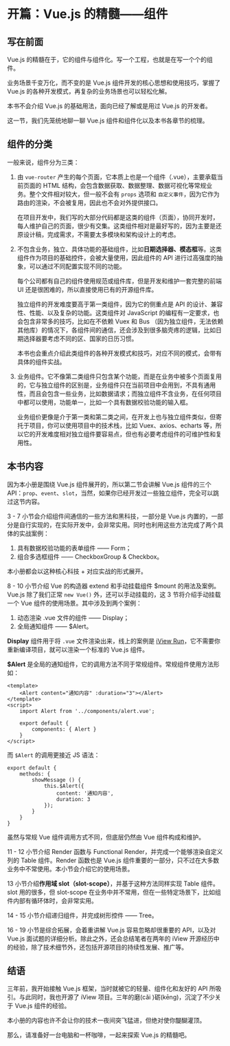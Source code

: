 # 开篇：Vue.js 的精髓——组件

## 写在前面

Vue.js 的精髓在于，它的组件与组件化。写一个工程，也就是在写一个个的组件。

业务场景千变万化，而不变的是 Vue.js 组件开发的核心思想和使用技巧，掌握了 Vue.js 的各种开发模式，再复杂的业务场景也可以轻松化解。

本书不会介绍 Vue.js 的基础用法，面向已经了解或是用过 Vue.js 的开发者。

这一节，我们先笼统地聊一聊 Vue.js 组件和组件化以及本书各章节的梳理。

## 组件的分类

一般来说，组件分为三类：

1. 由 `vue-router` 产生的每个页面，它本质上也是一个组件（.vue），主要承载当前页面的 HTML 结构，会包含数据获取、数据整理、数据可视化等常规业务。整个文件相对较大，但一般不会有 `props` 选项和 `自定义事件`，因为它作为路由的渲染，不会被复用，因此也不会对外提供接口。

   在项目开发中，我们写的大部分代码都是这类的组件（页面），协同开发时，每人维护自己的页面，很少有交集。这类组件相对是最好写的，因为主要是还原设计稿，完成需求，不需要太多模块和架构设计上的考虑。

2. 不包含业务，独立、具体功能的基础组件，比如**日期选择器、模态框**等。这类组件作为项目的基础控件，会被大量使用，因此组件的 API 进行过高强度的抽象，可以通过不同配置实现不同的功能。

   每个公司都有自己的组件使用规范或组件库，但是开发和维护一套完整的前端 UI 还是很困难的，所以直接使用已有的开源组件库。

   独立组件的开发难度要高于第一类组件，因为它的侧重点是 API 的设计、兼容性、性能、以及复杂的功能。这类组件对 JavaScript 的编程有一定要求，也会包含非常多的技巧，比如在不依赖 Vuex 和 Bus （因为独立组件，无法依赖其他库）的情况下，各组件间的通信，还会涉及到很多脑壳疼的逻辑，比如日期选择器要考虑不同的区、国家的日历习惯。

   本书也会重点介绍此类组件的各种开发模式和技巧，对应不同的模式，会带有具体的组件实战。

3. 业务组件。它不像第二类组件只包含某个功能，而是在业务中被多个页面复用的，它与独立组件的区别是，业务组件只在当前项目中会用到，不具有通用性，而且会包含一些业务，比如数据请求；而独立组件不含业务，在任何项目中都可以使用，功能单一，比如一个具有数据校验功能的输入框。

   业务组价更像是介于第一类和第二类之间，在开发上也与独立组件类似，但寄托于项目，你可以使用项目中的技术栈，比如 Vuex、axios、echarts 等，所以它的开发难度相对独立组件要容易点，但也有必要考虑组件的可维护性和复用性。

## 本书内容

因为本小册是围绕 Vue.js 组件展开的，所以第二节会讲解 Vue.js 组件的三个 API：`prop`、`event`、`slot`，当然，如果你已经开发过一些独立组件，完全可以跳过这节内容。

3 - 7 小节会介绍组件间通信的一些方法和黑科技，一部分是 Vue.js 内置的，一部分是自行实现的，在实际开发中，会非常实用。同时也利用这些方法完成了两个具体的实战案例：

1. 具有数据校验功能的表单组件 —— Form；
2. 组合多选框组件 —— CheckboxGroup & Checkbox。

本小册都会以这种核心科技 + 对应实战的形式展开。

8 - 10 小节介绍 Vue 的构造器 extend 和手动挂载组件 $mount 的用法及案例。Vue.js 除了我们正常 `new Vue()` 外，还可以手动挂载的，这 3 节将介绍手动挂载一个 Vue 组件的使用场景。其中涉及到两个案例：

1. 动态渲染 .vue 文件的组件 —— Display；
2. 全局通知组件 —— $Alert。

**Display** 组件用于将 `.vue` 文件渲染出来，线上的案例是 [iView Run](https://link.juejin.im/?target=https%3A%2F%2Frun.iviewui.com%2F)，它不需要你重新编译项目，就可以渲染一个标准的 Vue.js 组件。

**$Alert** 是全局的通知组件，它的调用方法不同于常规组件。常规组件使用方法形如：

```
<template>
    <Alert content="通知内容" :duration="3"></Alert>
</template>
<script>
    import Alert from '../components/alert.vue';
    
    export default {
        components: { Alert }
    }
</script>
```

而 `$Alert` 的调用更接近 JS 语法：

```
export default {
    methods: {
        showMessage () {
            this.$Alert({
                content: '通知内容',
                duration: 3
            });
        }
    }
}
```

虽然与常规 Vue 组件调用方式不同，但底层仍然由 Vue 组件构成和维护。

11 - 12 小节介绍 Render 函数与 Functional Render，并完成一个能够渲染自定义列的 Table 组件。Render 函数也是 Vue.js 组件重要的一部分，只不过在大多数业务中不常使用。本小节会介绍它的使用场景。

13 小节介绍**作用域 slot（slot-scope）**，并基于这种方法同样实现 Table 组件。slot 用的很多，但 slot-scope 在业务中并不常用，但在一些特定场景下，比如组件内部有循环体时，会非常实用。

14 - 15 小节介绍递归组件，并完成树形控件 —— Tree。

16 - 19 小节是综合拓展，会着重讲解 Vue.js 容易忽略却很重要的 API，以及对 Vue.js 面试题的详细分析。除此之外，还会总结笔者在两年的 iView 开源经历中的经验，除了技术细节外，还包括开源项目的持续性发展、推广等。

## 结语

三年前，我开始接触 Vue.js 框架，当时就被它的轻量、组件化和友好的 API 所吸引。与此同时，我也开源了 iView 项目。三年的磨(cǎi )砺(kēng)，沉淀了不少关于 Vue.js 组件的经验。

本小册的内容也许不会让你的技术一夜间突飞猛进，但绝对使你醍醐灌顶。

那么，请准备好一台电脑和一杯咖啡，一起来探索 Vue.js 的精髓吧。